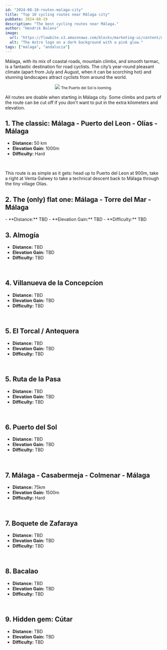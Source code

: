 ```yaml
---
id: "2024-08-18-routes-malaga-city"
title: "Top 10 cycling routes near Málaga city"
pubDate: 2024-08-19
description: "The best cycling routes near Málaga."
author: "Hendrik Bulens"
image:
  url: "https://flowbite.s3.amazonaws.com/blocks/marketing-ui/content/office-long-2.png"
  alt: "The Astro logo on a dark background with a pink glow."
tags: ["malaga", "andalucia"]
---
```


Málaga, with its mix of coastal roads, mountain climbs, and smooth tarmac, is a fantastic destination for road cyclists. 
The city’s year-round pleasant climate (apart from July and August, when it can be scorching hot) and stunning landscapes attract cyclists from around the world.

<center class="mt-8 mb-8">
<img src="/the-average-cyclist/posts/post1/2.jpg" class="rounded-[10px] w-4/6	 shadow-card border border-black justify-between items-center flex text-white" />
<small>The Puerto del Sol is looming.</small>
</center>

All routes are doable when starting in Málaga city. Some climbs and parts of the route can be cut off if you don't want to put in the extra kilometers and elevation.

<h2 class="text-3xl font-medium leading-none mb-8 mt-8">1. The classic: Málaga - Puerto del Leon - Olías - Málaga</h2>

- **Distance:** 50 km
- **Elevation Gain:** 1000m
- **Difficulty:** Hard

<br />

This route is as simple as it gets: head up to Puerto del Leon at 900m, take a right at Venta Galwey to take a technical descent back to Málaga through the tiny village Olías.

<h2 class="text-3xl font-medium leading-none mb-8 mt-8">2. The (only) flat one: Málaga - Torre del Mar - Málaga</h2>
- **Distance:** TBD
- **Elevation Gain:** TBD
- **Difficulty:** TBD

<br />
<h2 class="text-3xl font-medium leading-none mb-8 mt-8">3. Almogía</h2>

- **Distance:** TBD
- **Elevation Gain:** TBD
- **Difficulty:** TBD

<br />
<h2 class="text-3xl font-medium leading-none mb-8 mt-8">4. Villanueva de la Concepcíon</h2>

- **Distance:** TBD
- **Elevation Gain:** TBD
- **Difficulty:** TBD

<br />
<h2 class="text-3xl font-medium leading-none mb-8 mt-8">5. El Torcal / Antequera</h2>

- **Distance:** TBD
- **Elevation Gain:** TBD
- **Difficulty:** TBD


<br />
<h2 class="text-3xl font-medium leading-none mb-8 mt-8">5. Ruta de la Pasa</h2>

- **Distance:** TBD
- **Elevation Gain:** TBD
- **Difficulty:** TBD

<br />
<h2 class="text-3xl font-medium leading-none mb-8 mt-8">6. Puerto del Sol</h2>

- **Distance:** TBD
- **Elevation Gain:** TBD
- **Difficulty:** TBD

<br />
<h2 class="text-3xl font-medium leading-none mb-8 mt-8">7. Málaga - Casabermeja - Colmenar - Málaga</h2>

- **Distance:** 75km
- **Elevation Gain:** 1500m
- **Difficulty:** Hard

<br />
<h2 class="text-3xl font-medium leading-none mb-8 mt-8">7. Boquete de Zafaraya</h2>

- **Distance:** TBD
- **Elevation Gain:** TBD
- **Difficulty:** TBD

<br />
<h2 class="text-3xl font-medium leading-none mb-8 mt-8">8. Bacalao</h2>

- **Distance:** TBD
- **Elevation Gain:** TBD
- **Difficulty:** TBD

<br />

<h2 class="text-3xl font-medium leading-none mb-8 mt-8">9. Hidden gem: Cútar</h2>

- **Distance:** TBD
- **Elevation Gain:** TBD
- **Difficulty:** TBD

<br />